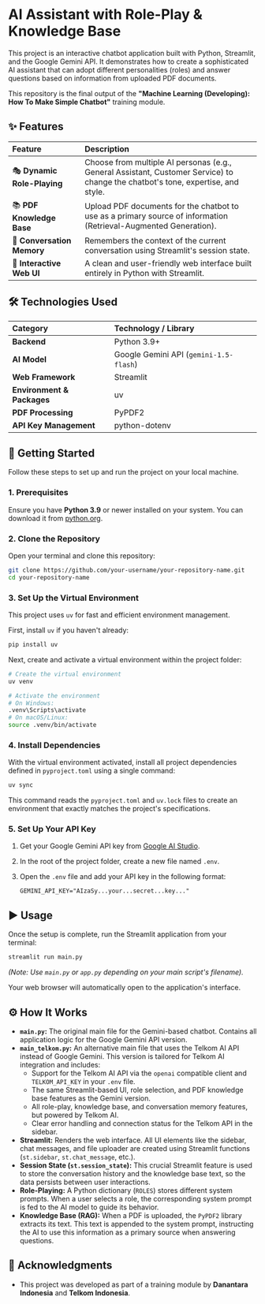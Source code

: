 # AI Assistant with Role-Play & Knowledge Base

This project is an interactive chatbot application built with Python, Streamlit, and the Google Gemini API. It demonstrates how to create a sophisticated AI assistant that can adopt different personalities (roles) and answer questions based on information from uploaded PDF documents.

This repository is the final output of the **"Machine Learning (Developing): How To Make Simple Chatbot"** training module.

## ✨ Features

| Feature                     | Description                                                                                                                      |
| :-------------------------- | :------------------------------------------------------------------------------------------------------------------------------- |
| 🎭 **Dynamic Role-Playing** | Choose from multiple AI personas (e.g., General Assistant, Customer Service) to change the chatbot's tone, expertise, and style. |
| 📚 **PDF Knowledge Base**   | Upload PDF documents for the chatbot to use as a primary source of information (Retrieval-Augmented Generation).                 |
| 🧠 **Conversation Memory**  | Remembers the context of the current conversation using Streamlit's session state.                                               |
| 🚀 **Interactive Web UI**   | A clean and user-friendly web interface built entirely in Python with Streamlit.                                                 |

## 🛠️ Technologies Used

| Category                   | Technology / Library                   |
| :------------------------- | :------------------------------------- |
| **Backend**                | Python 3.9+                            |
| **AI Model**               | Google Gemini API (`gemini-1.5-flash`) |
| **Web Framework**          | Streamlit                              |
| **Environment & Packages** | uv                                     |
| **PDF Processing**         | PyPDF2                                 |
| **API Key Management**     | python-dotenv                          |

## 🚀 Getting Started

Follow these steps to set up and run the project on your local machine.

### 1\. Prerequisites

Ensure you have **Python 3.9** or newer installed on your system. You can download it from [python.org](https://www.python.org/).

### 2\. Clone the Repository

Open your terminal and clone this repository:

```bash
git clone https://github.com/your-username/your-repository-name.git
cd your-repository-name
```

### 3\. Set Up the Virtual Environment

This project uses `uv` for fast and efficient environment management.

First, install `uv` if you haven't already:

```bash
pip install uv
```

Next, create and activate a virtual environment within the project folder:

```bash
# Create the virtual environment
uv venv

# Activate the environment
# On Windows:
.venv\Scripts\activate
# On macOS/Linux:
source .venv/bin/activate
```

### 4\. Install Dependencies

With the virtual environment activated, install all project dependencies defined in `pyproject.toml` using a single command:

```bash
uv sync
```

This command reads the `pyproject.toml` and `uv.lock` files to create an environment that exactly matches the project's specifications.

### 5\. Set Up Your API Key

1.  Get your Google Gemini API key from [Google AI Studio](https://aistudio.google.com/).

2.  In the root of the project folder, create a new file named `.env`.

3.  Open the `.env` file and add your API key in the following format:

    ```
    GEMINI_API_KEY="AIzaSy...your...secret...key..."
    ```

## ▶️ Usage

Once the setup is complete, run the Streamlit application from your terminal:

```bash
streamlit run main.py
```

_(Note: Use `main.py` or `app.py` depending on your main script's filename)._

Your web browser will automatically open to the application's interface.

## ⚙️ How It Works

- **`main.py`:** The original main file for the Gemini-based chatbot. Contains all application logic for the Google Gemini API version.
- **`main_telkom.py`:** An alternative main file that uses the Telkom AI API instead of Google Gemini. This version is tailored for Telkom AI integration and includes:
  - Support for the Telkom AI API via the `openai` compatible client and `TELKOM_API_KEY` in your `.env` file.
  - The same Streamlit-based UI, role selection, and PDF knowledge base features as the Gemini version.
  - All role-play, knowledge base, and conversation memory features, but powered by Telkom AI.
  - Clear error handling and connection status for the Telkom API in the sidebar.
- **Streamlit:** Renders the web interface. All UI elements like the sidebar, chat messages, and file uploader are created using Streamlit functions (`st.sidebar`, `st.chat_message`, etc.).
- **Session State (`st.session_state`):** This crucial Streamlit feature is used to store the conversation history and the knowledge base text, so the data persists between user interactions.
- **Role-Playing:** A Python dictionary (`ROLES`) stores different system prompts. When a user selects a role, the corresponding system prompt is fed to the AI model to guide its behavior.
- **Knowledge Base (RAG):** When a PDF is uploaded, the `PyPDF2` library extracts its text. This text is appended to the system prompt, instructing the AI to use this information as a primary source when answering questions.

## 🙏 Acknowledgments

- This project was developed as part of a training module by **Danantara Indonesia** and **Telkom Indonesia**.
